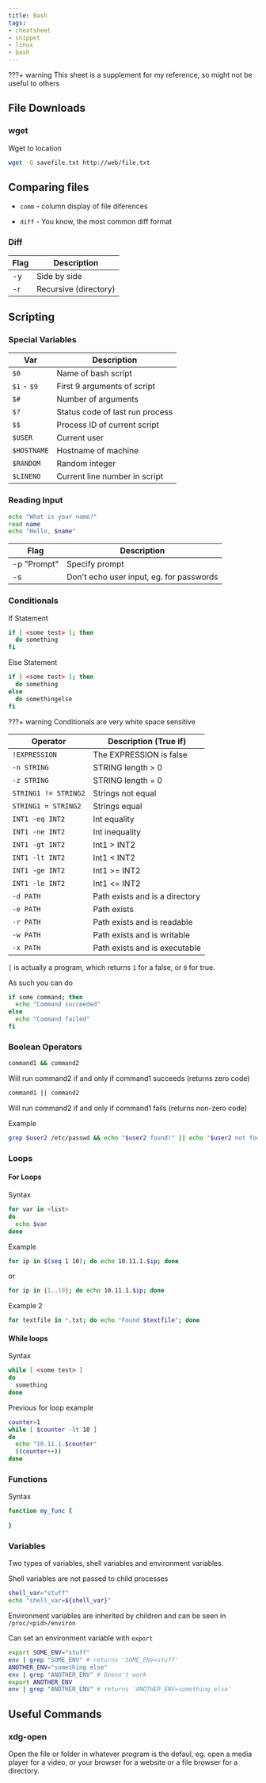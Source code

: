 ```yaml
---
title: Bash
tags:
- cheatsheet
- snippet
- linux
- bash
---
```

???+ warning
    This sheet is a supplement for my reference, so might not be useful to others

## File Downloads

### wget

Wget to location
```bash
wget -O savefile.txt http://web/file.txt
```

## Comparing files

- `comm` - column display of file diferences

- `diff` - You know, the most common diff format

### Diff

| Flag | Description           |
| ---- | --------------------- |
| -y   | Side by side          |
| -r   | Recursive (directory) |

## Scripting

### Special Variables

| Var         | Description                     |
| ----------- | ------------------------------- |
| `$0`        | Name of bash script             |
| `$1` - `$9` | First 9 arguments of script     |
| `$#`        | Number of arguments             |
| `$?`        | Status code of last run process |
| `$$`        | Process ID of current script    |
| `$USER`     | Current user                    |
| `$HOSTNAME` | Hostname of machine             |
| `$RANDOM`   | Random integer                  |
| `$LINENO`   | Current line number in script   |

### Reading Input

```bash
echo "What is your name?"
read name
echo "Hello, $name"
```

| Flag        | Description                              |
| ----------- | ---------------------------------------- |
| -p "Prompt" | Specify prompt                           |
| -s          | Don't echo user input, eg. for passwords |

### Conditionals

If Statement
```bash
if [ <some test> ]; then
  do something
fi  
```

Else Statement
```bash
if [ <some test> ]; then
  do something
else
  do somethingelse
fi  
```

???+ warning
    Conditionals are very white space sensitive

| Operator             | Description (True if)          |
| -------------------- | ------------------------------ |
| `!EXPRESSION`        | The EXPRESSION is false        |
| `-n STRING`          | STRING length > 0              |
| `-z STRING`          | STRING length = 0              |
| `STRING1 != STRING2` | Strings not equal              |
| `STRING1 = STRING2`  | Strings equal                  |
| `INT1 -eq INT2`      | Int equality                   |
| `INT1 -ne INT2`      | Int inequality                 |
| `INT1 -gt INT2`      | Int1 > INT2                    |
| `INT1 -lt INT2`      | Int1 < INT2                    |
| `INT1 -ge INT2`      | Int1 >= INT2                   |
| `INT1 -le INT2`      | Int1 <= INT2                   |
| `-d PATH`            | Path exists and is a directory |
| `-e PATH`            | Path exists                    |
| `-r PATH`            | Path exists and is readable    |
| `-w PATH`            | Path exists and is writable    |
| `-x PATH`            | Path exists and is executable  |

`[` is actually a program, which returns `1` for a false, or `0` for true.

As such you can do
```bash
if some command; then
  echo "Command succeeded"
else
  echo "Command failed"
fi
```
### Boolean Operators

```bash
command1 && command2
```
Will run command2 if and only if command1 succeeds (returns zero code)

```bash
command1 || command2
```
Will run command2 if and only if command1 fails (returns non-zero code)

Example
```bash
grep $user2 /etc/passwd && echo "$user2 found!" || echo "$user2 not found!"
```

### Loops

#### For Loops

Syntax
```bash
for var in <list>
do
  echo $var
done
```

Example
```bash
for ip in $(seq 1 10); do echo 10.11.1.$ip; done
```
or
```bash
for ip in {1..10}; do echo 10.11.1.$ip; done
```

Example 2
```bash
for textfile in *.txt; do echo "Found $textfile"; done
```

#### While loops

Syntax
```bash
while [ <some test> ]
do
  something
done
```
Previous for loop example
```bash
counter=1
while [ $counter -lt 10 ]
do
  echo "10.11.1.$counter"
  ((counter++))
done
```

### Functions

Syntax
```bash
function my_func {
  
}
```

### Variables

Two types of variables, shell variables and environment variables.

Shell variables are not passed to child processes
```bash
shell_var="stuff"
echo "shell_var=${shell_var}"
```

Environment variables are inherited by children and can be seen in `/proc/<pid>/environ`

Can set an environment variable with `export`
```bash
export SOME_ENV="stuff"
env | grep "SOME_ENV" # returns 'SOME_ENV=stuff'
ANOTHER_ENV="something else"
env | grep "ANOTHER_ENV" # Doesn't work
export ANOTHER_ENV
env | grep "ANOTHER_ENV" # returns 'ANOTHER_ENV=something else'
```


## Useful Commands

### xdg-open

Open the file or folder in whatever program is the defaul, eg. open a media player for a video, or your browser for a
website or a file browser for a directory.
